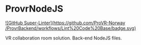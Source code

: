 # ProvrNodeJS

[![GitHub Super-Linter](https://github.com/ProVR-Norway
/ProvrBackend/workflows/Lint%20Code%20Base/badge.svg)](https://github.com/marketplace/actions/super-linter)

VR collaboration room solution. Back-end NodeJS files.
